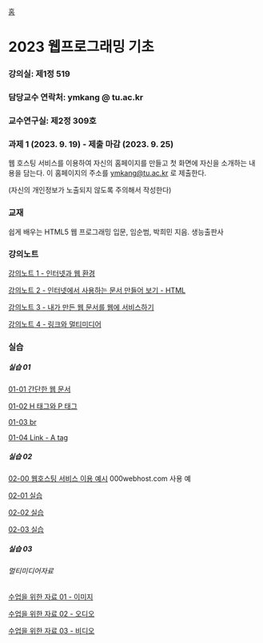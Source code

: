 [홈](https://github.com/dknife/dknife.github.io/wiki)

# 2023 웹프로그래밍 기초


### 강의실: 제1정 519

### 담당교수 연락처: ymkang @ tu.ac.kr

### 교수연구실: 제2정 309호

### 과제 1 (2023. 9. 19) - 제출 마감 (2023. 9. 25)

웹 호스팅 서비스를 이용하여 자신의 홈페이지를 만들고 첫 화면에 자신을 소개하는 내용을 담는다. 이 홈페이지의 주소를 ymkang@tu.ac.kr 로 제출한다.

(자신의 개인정보가 노출되지 않도록 주의해서 작성한다)

### 교재

쉽게 배우는 HTML5 웹 프로그래밍 입문, 임순범, 박희민 지음. 생능출판사

### 강의노트

[강의노트 1 - 인터넷과 웹 환경](https://github.com/dknife/2023Web/raw/main/LectureNotes/%EC%9B%B9%20%ED%94%84%EB%A1%9C%EA%B7%B8%EB%9E%98%EB%B0%8D%20%EA%B0%95%EC%9D%98%EB%85%B8%ED%8A%B8%201.pdf)

[강의노트 2 - 인터넷에서 사용하는 문서 만들어 보기 - HTML](https://github.com/dknife/2023Web/raw/main/LectureNotes/%EC%9B%B9%20%ED%94%84%EB%A1%9C%EA%B7%B8%EB%9E%98%EB%B0%8D%20%EA%B0%95%EC%9D%98%EB%85%B8%ED%8A%B8%202.pdf)

[강의노트 3 - 내가 만든 웹 문서를 웹에 서비스하기](https://github.com/dknife/2023Web/raw/main/LectureNotes/%EC%9B%B9%20%ED%94%84%EB%A1%9C%EA%B7%B8%EB%9E%98%EB%B0%8D%20%EA%B0%95%EC%9D%98%EB%85%B8%ED%8A%B8%203.pdf)

[강의노트 4 - 링크와 멀티미디어](https://github.com/dknife/2023Web/blob/main/LectureNotes/%EC%9B%B9%20%ED%94%84%EB%A1%9C%EA%B7%B8%EB%9E%98%EB%B0%8D%20%EA%B0%95%EC%9D%98%EB%85%B8%ED%8A%B8%204.pdf)

### 실습

##### 실습 01

[01-01 간단한 웹 문서](https://github.com/dknife/2023Web/blob/main/ExCodes/01_firstHTML.html)

[01-02 H 태그와 P 태그](https://github.com/dknife/2023Web/blob/main/ExCodes/01_02_SecondHTML.html)

[01-03 br](https://github.com/dknife/2023Web/blob/main/ExCodes/01_03_H_P_BR_tags.html)

[01-04 Link - A tag](https://github.com/dknife/2023Web/blob/main/ExCodes/01_04_Link_tags.html)

##### 실습 02

[02-00 웹호스팅 서비스 이용 예시](https://tuwebprogramming.000webhostapp.com/) 000webhost.com 사용 예

[02-01 실습](https://tuwebprogramming.000webhostapp.com/Lab02/01.html)

[02-02 실습](https://tuwebprogramming.000webhostapp.com/Lab02/02.html)

[02-03 실습](https://tuwebprogramming.000webhostapp.com/Lab02/03.html)

##### 실습 03

###### 멀티미디어자료

[수업을 위한 자료 01 - 이미지](https://github.com/dknife/2023Web/raw/main/ExCodes/Lab03_media/tu.jpg)

[수업을 위한 자료 02 - 오디오](https://github.com/dknife/2023Web/raw/main/ExCodes/Lab03_media/pianoloop.wav) 

[수업을 위한 자료 03 - 비디오](https://github.com/dknife/2023Web/raw/main/ExCodes/Lab03_media/harrylouis.mp4)
